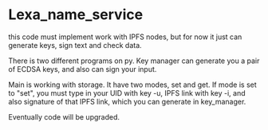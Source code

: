 # Lexa_name_service
this code must implement work with IPFS nodes, but for now it just can generate keys, sign text and check data.

There is two different programs on py. Key manager can generate you a pair of ECDSA keys, and also can sign your input.

Main is working with storage.
It have two modes, set and get. If mode is set to "set", you must type in your UID with key -u, IPFS link with key -i, and also signature of that IPFS link, which you can generate in key_manager.

Eventually code will be upgraded.
